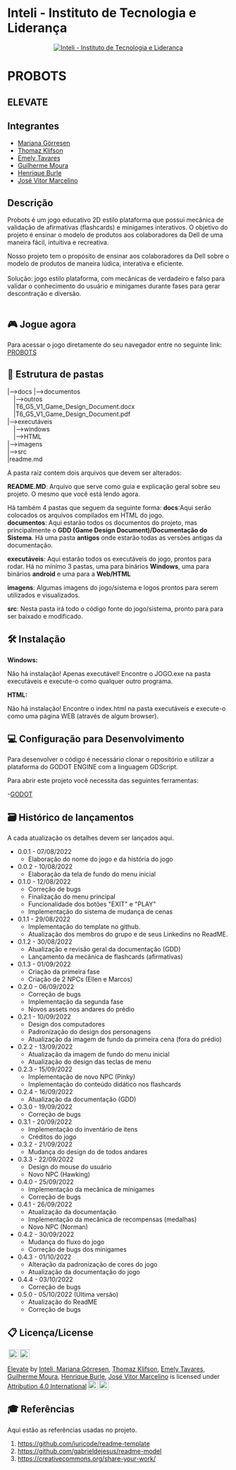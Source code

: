 # Inteli - Instituto de Tecnologia e Liderança 

<p align="center">
<a href= "https://www.inteli.edu.br/"><img src="https://www.inteli.edu.br/wp-content/uploads/2021/08/20172028/marca_1-2.png" alt="Inteli - Instituto de Tecnologia e Liderança" border="0"></a>
</p>

# PROBOTS

## ELEVATE

## Integrantes
- <a href="https://www.linkedin.com/in/mariana-g%C3%B6rresen-b03059210">Mariana Görresen</a>
- <a href="https://www.linkedin.com/in/thomaz-klifson-046490125">Thomaz Klifson</a>
- <a href="https://www.linkedin.com/in/emely-tavares-3575ba24a/">Emely Tavares</a>
- <a href="https://www.linkedin.com/in/guilherme-moura-9668821a5/">Guilherme Moura</a>
- <a href="https://www.linkedin.com/in/henrique-burle/">Henrique Burle</a>
- <a href="https://www.linkedin.com/in/jos%C3%A9-vitor-marcelino-4165ba24a/">José Vitor Marcelino</a>

## Descrição

Probots é um jogo educativo 2D estilo plataforma que possui mecânica de validação de afirmativas (flashcards) e minigames interativos. O objetivo do projeto é ensinar o modelo de produtos aos colaboradores da Dell de uma maneira fácil, intuitiva e recreativa.

Nosso projeto tem o propósito de ensinar aos colaboradores da Dell sobre o modelo de produtos de maneira lúdica, interativa e eficiente.
<br><br>
Solução: jogo estilo plataforma, com mecânicas de verdadeiro e falso para validar o conhecimento do usuário e minigames durante fases para gerar descontração e diversão.
<br><br>

## 🎮 Jogue agora

Para acessar o jogo diretamente do seu navegador entre no seguinte link: [PROBOTS](https://2022m1t6-inteli.github.io/ELEVATE)

## 📁 Estrutura de pastas

|-->docs
|-->documentos<br>
  &emsp;|-->outros<br>
  &emsp;|T6_G5_V1_Game_Design_Document.docx<br>
  &emsp;|T6_G5_V1_Game_Design_Document.pdf<br>
|-->executáveis<br>
  &emsp;|-->windows<br>
  &emsp;|-->HTML<br>
|-->imagens<br>
|-->src<br>
|readme.md<br>

A pasta raiz contem dois arquivos que devem ser alterados:

<b>README.MD</b>: Arquivo que serve como guia e explicação geral sobre seu projeto. O mesmo que você está lendo agora.

Há também 4 pastas que seguem da seguinte forma:
<b>docs</b>:Aqui serão colocados os arquivos compilados em HTML do jogo.<br>
<b>documentos</b>: Aqui estarão todos os documentos do projeto, mas principalmente o <b>GDD (Game Design Document)/Documentação do Sistema</b>. Há uma pasta <b>antigos</b> onde estarão todas as versões antigas da documentação.<br>

<b>executáveis</b>: Aqui estarão todos os executáveis do jogo, prontos para rodar. Há no mínimo 3 pastas, uma para binários <b>Windows</b>, uma para binários <b>android</b> e uma para a <b>Web/HTML</b>

<b>imagens</b>: Algumas imagens do jogo/sistema e logos prontos para serem utilizados e visualizados.

<b>src</b>: Nesta pasta irá todo o código fonte do jogo/sistema, pronto para para ser baixado e modificado.

## 🛠 Instalação

<b>Windows:</b>

Não há instalação! Apenas executável!
Encontre o JOGO.exe na pasta executáveis e execute-o como qualquer outro programa.

<b>HTML:</b>

Não há instalação!
Encontre o index.html na pasta executáveis e execute-o como uma página WEB (através de algum browser).

## 💻 Configuração para Desenvolvimento

Para desenvolver o código é necessário clonar o repositório e utilizar a plataforma do GODOT ENGINE com a linguagem GDScript.

Para abrir este projeto você necessita das seguintes ferramentas:

-<a href="https://godotengine.org/download">GODOT</a>

## 🗃 Histórico de lançamentos

A cada atualização os detalhes devem ser lançados aqui.

* 0.0.1 - 07/08/2022
    * Elaboração do nome do jogo e da história do jogo
* 0.0.2 - 10/08/2022
    * Elaboração da tela de fundo do menu inicial
* 0.1.0 - 12/08/2022
    * Correção de bugs
    * Finalização do menu principal
    * Funcionalidade dos botões "EXIT" e "PLAY"
    * Implementação do sistema de mudança de cenas
* 0.1.1 - 29/08/2022
    * Implementação do template no github.
    * Atualização dos membros do grupo e de seus Linkedins no ReadME.
* 0.1.2 - 30/08/2022
    * Atualização e revisão geral da documentação (GDD)
    * Lançamento da mecânica de flashcards (afirmativas)
* 0.1.3 - 01/09/2022
    * Criação da primeira fase
    * Criação de 2 NPCs (Ellen e Marcos)
* 0.2.0 - 06/09/2022
    * Correção de bugs
    * Implementação da segunda fase
    * Novos assets nos andares do prédio
* 0.2.1 - 10/09/2022
    * Design dos computadores
    * Padronização do design dos personagens
    * Atualização da imagem de fundo da primeira cena (fora do prédio)
* 0.2.2 - 13/09/2022
    * Atualização da imagem de fundo do menu inicial
    * Atualização do design das teclas de menu
* 0.2.3 - 15/09/2022
    * Implementação de novo NPC (Pinky)
    * Implementação do conteúdo didático nos flashcards
* 0.2.4 - 16/09/2022
    * Atualização da documentação (GDD)
* 0.3.0 - 19/09/2022
    * Correção de bugs
* 0.3.1 - 20/09/2022
    * Implementação do inventário de itens
    * Créditos do jogo
* 0.3.2 - 21/09/2022
    * Mudança do design do de todos andares
* 0.3.3 - 22/09/2022
    * Design do mouse do usuário
    * Novo NPC (Hawking)
* 0.4.0 - 25/09/2022
    * Implementação da mecânica de minigames
    * Correção de bugs
* 0.4.1 - 26/09/2022
    * Atualização da documentação
    * Implementação da mecânica de recompensas (medalhas)
    * Novo NPC (Norman)
* 0.4.2 - 30/09/2022
    * Mudança do fluxo do jogo
    * Correção de bugs dos minigames
* 0.4.3 - 01/10/2022
    * Alteração da padronização de cores do jogo
    * Atualização da documentação do jogo
* 0.4.4 - 03/10/2022
    * Correção de bugs
* 0.5.0 - 05/10/2022 (Última versão)
    * Atualização do ReadME
    * Correção de bugs


## 📋 Licença/License

<img style="height:22px!important;margin-left:3px;vertical-align:text-bottom;" src="https://mirrors.creativecommons.org/presskit/icons/cc.svg?ref=chooser-v1"><img style="height:22px!important;margin-left:3px;vertical-align:text-bottom;" src="https://mirrors.creativecommons.org/presskit/icons/by.svg?ref=chooser-v1"><p xmlns:cc="http://creativecommons.org/ns#" xmlns:dct="http://purl.org/dc/terms/"><a property="dct:title" rel="cc:attributionURL" href="https://github.com/2022M1T6-inteli/ELEVATE">Elevate</a> <a>by</a> <a rel="cc:attributionURL dct:creator" property="cc:attributionName" href="https://github.com/InteliProjects">Inteli, <a href="https://www.linkedin.com/in/mariana-g%C3%B6rresen-b03059210">Mariana Görresen</a>, <a href="https://www.linkedin.com/in/thomaz-klifson-046490125">Thomaz Klifson</a>, <a href="https://www.linkedin.com/in/emely-tavares-3575ba24a/">Emely Tavares</a>, <a href="https://www.linkedin.com/in/guilherme-moura-9668821a5/">Guilherme Moura</a>, <a href="https://www.linkedin.com/in/henrique-burle/">Henrique Burle</a>, <a href="https://www.linkedin.com/in/jos%C3%A9-vitor-marcelino-4165ba24a/">José Vitor Marcelino</a> is licensed under <a href="http://creativecommons.org/licenses/by/4.0/?ref=chooser-v1" target="_blank" rel="license noopener noreferrer" style="display:inline-block;">Attribution 4.0 International<img style="height:22px!important;margin-left:3px;vertical-align:text-bottom;" src="https://mirrors.creativecommons.org/presskit/icons/cc.svg?ref=chooser-v1"><img style="height:22px!important;margin-left:3px;vertical-align:text-bottom;" src="https://mirrors.creativecommons.org/presskit/icons/by.svg?ref=chooser-v1"></a></p>

## 🎓 Referências

Aqui estão as referências usadas no projeto.

1. <https://github.com/iuricode/readme-template>
2. <https://github.com/gabrieldejesus/readme-model>
3. <https://creativecommons.org/share-your-work/>
